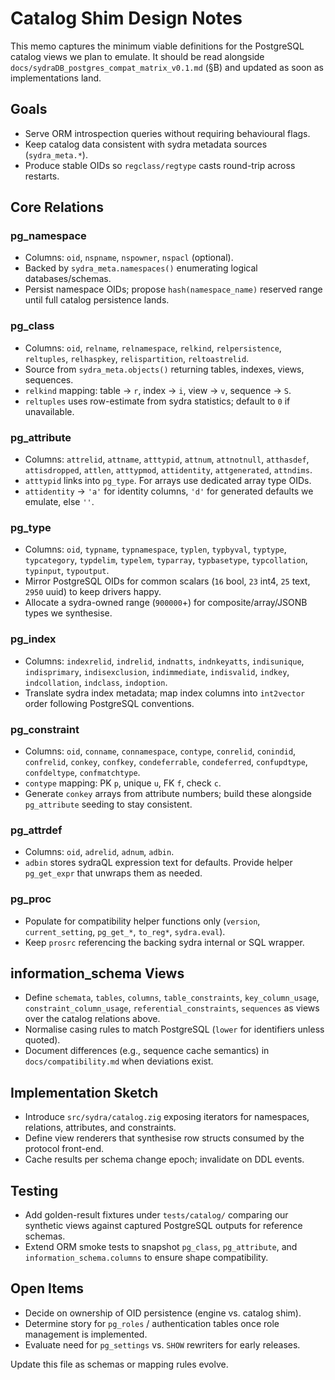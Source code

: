 # Catalog Shim Design Notes

This memo captures the minimum viable definitions for the PostgreSQL catalog views we plan to emulate. It should be read alongside `docs/sydraDB_postgres_compat_matrix_v0.1.md` (§B) and updated as soon as implementations land.

## Goals
- Serve ORM introspection queries without requiring behavioural flags.
- Keep catalog data consistent with sydra metadata sources (`sydra_meta.*`).
- Produce stable OIDs so `regclass/regtype` casts round-trip across restarts.

## Core Relations

### pg_namespace
- Columns: `oid`, `nspname`, `nspowner`, `nspacl` (optional).
- Backed by `sydra_meta.namespaces()` enumerating logical databases/schemas.
- Persist namespace OIDs; propose `hash(namespace_name)` reserved range until full catalog persistence lands.

### pg_class
- Columns: `oid`, `relname`, `relnamespace`, `relkind`, `relpersistence`, `reltuples`, `relhaspkey`, `relispartition`, `reltoastrelid`.
- Source from `sydra_meta.objects()` returning tables, indexes, views, sequences.
- `relkind` mapping: table → `r`, index → `i`, view → `v`, sequence → `S`.
- `reltuples` uses row-estimate from sydra statistics; default to `0` if unavailable.

### pg_attribute
- Columns: `attrelid`, `attname`, `atttypid`, `attnum`, `attnotnull`, `atthasdef`, `attisdropped`, `attlen`, `atttypmod`, `attidentity`, `attgenerated`, `attndims`.
- `atttypid` links into `pg_type`. For arrays use dedicated array type OIDs.
- `attidentity` → `'a'` for identity columns, `'d'` for generated defaults we emulate, else `''`.

### pg_type
- Columns: `oid`, `typname`, `typnamespace`, `typlen`, `typbyval`, `typtype`, `typcategory`, `typdelim`, `typelem`, `typarray`, `typbasetype`, `typcollation`, `typinput`, `typoutput`.
- Mirror PostgreSQL OIDs for common scalars (`16` bool, `23` int4, `25` text, `2950` uuid) to keep drivers happy.
- Allocate a sydra-owned range (`900000`+) for composite/array/JSONB types we synthesise.

### pg_index
- Columns: `indexrelid`, `indrelid`, `indnatts`, `indnkeyatts`, `indisunique`, `indisprimary`, `indisexclusion`, `indimmediate`, `indisvalid`, `indkey`, `indcollation`, `indclass`, `indoption`.
- Translate sydra index metadata; map index columns into `int2vector` order following PostgreSQL conventions.

### pg_constraint
- Columns: `oid`, `conname`, `connamespace`, `contype`, `conrelid`, `conindid`, `confrelid`, `conkey`, `confkey`, `condeferrable`, `condeferred`, `confupdtype`, `confdeltype`, `confmatchtype`.
- `contype` mapping: PK `p`, unique `u`, FK `f`, check `c`.
- Generate `conkey` arrays from attribute numbers; build these alongside `pg_attribute` seeding to stay consistent.

### pg_attrdef
- Columns: `oid`, `adrelid`, `adnum`, `adbin`.
- `adbin` stores sydraQL expression text for defaults. Provide helper `pg_get_expr` that unwraps them as needed.

### pg_proc
- Populate for compatibility helper functions only (`version`, `current_setting`, `pg_get_*`, `to_reg*`, `sydra.eval`).
- Keep `prosrc` referencing the backing sydra internal or SQL wrapper.

## information_schema Views
- Define `schemata`, `tables`, `columns`, `table_constraints`, `key_column_usage`, `constraint_column_usage`, `referential_constraints`, `sequences` as views over the catalog relations above.
- Normalise casing rules to match PostgreSQL (`lower` for identifiers unless quoted).
- Document differences (e.g., sequence cache semantics) in `docs/compatibility.md` when deviations exist.

## Implementation Sketch
- Introduce `src/sydra/catalog.zig` exposing iterators for namespaces, relations, attributes, and constraints.
- Define view renderers that synthesise row structs consumed by the protocol front-end.
- Cache results per schema change epoch; invalidate on DDL events.

## Testing
- Add golden-result fixtures under `tests/catalog/` comparing our synthetic views against captured PostgreSQL outputs for reference schemas.
- Extend ORM smoke tests to snapshot `pg_class`, `pg_attribute`, and `information_schema.columns` to ensure shape compatibility.

## Open Items
- Decide on ownership of OID persistence (engine vs. catalog shim).
- Determine story for `pg_roles` / authentication tables once role management is implemented.
- Evaluate need for `pg_settings` vs. `SHOW` rewriters for early releases.

Update this file as schemas or mapping rules evolve.
